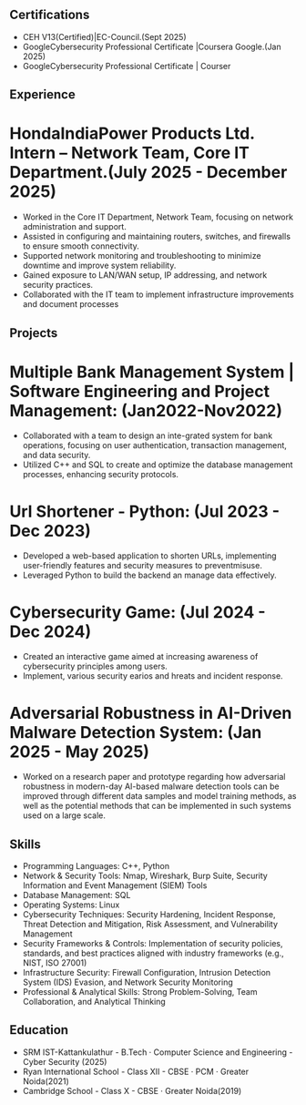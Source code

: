 ## Certifications
* CEH V13(Certified)|EC-Council.(Sept 2025)
* GoogleCybersecurity Professional Certificate |Coursera Google.(Jan 2025)
* GoogleCybersecurity Professional Certificate | Courser

## Experience
# HondaIndiaPower Products Ltd. Intern – Network Team, Core IT Department.(July 2025 - December 2025)
* Worked in the Core IT Department, Network Team, focusing on network administration and support.
* Assisted in configuring and maintaining routers, switches, and firewalls to ensure smooth connectivity.
* Supported network monitoring and troubleshooting to minimize downtime and improve system reliability.
* Gained exposure to LAN/WAN setup, IP addressing, and network security practices.
* Collaborated with the IT team to implement infrastructure improvements and document processes

## Projects
# Multiple Bank Management System | Software Engineering and Project Management: (Jan2022-Nov2022)
* Collaborated with a team to design an inte-grated system for bank operations, focusing on user authentication,
transaction management, and data security.
* Utilized C++ and SQL to create and optimize the database management processes, enhancing security protocols.
# Url Shortener - Python: (Jul 2023 - Dec 2023)
* Developed a web-based application to shorten URLs, implementing user-friendly features and
security measures to preventmisuse.
* Leveraged Python to build the backend an manage data effectively.
# Cybersecurity Game: (Jul 2024 - Dec 2024)
* Created an interactive game aimed at increasing awareness of cybersecurity principles
among users.
* Implement, various security earios and hreats and incident response.
# Adversarial Robustness in AI-Driven Malware Detection System: (Jan 2025 - May 2025)
* Worked on a research paper and prototype regarding how adversarial robustness in modern-day AI-based malware
detection tools can be improved through different data samples and model training methods, as well as the
potential methods that can be implemented in such systems used on a large scale.

## Skills
* Programming Languages: C++, Python
* Network & Security Tools: Nmap, Wireshark, Burp Suite, Security Information and Event Management (SIEM) Tools
* Database Management: SQL
* Operating Systems: Linux
* Cybersecurity Techniques: Security Hardening, Incident Response, Threat Detection and Mitigation, Risk Assessment, and
Vulnerability Management
* Security Frameworks & Controls: Implementation of security policies, standards, and best practices aligned with industry
frameworks (e.g., NIST, ISO 27001)
* Infrastructure Security: Firewall Configuration, Intrusion Detection System (IDS) Evasion, and Network Security Monitoring
* Professional & Analytical Skills: Strong Problem-Solving, Team Collaboration, and Analytical Thinking

## Education
* SRM IST-Kattankulathur - B.Tech · Computer Science and Engineering - Cyber Security (2025)
* Ryan International School - Class XII - CBSE · PCM · Greater Noida(2021)
* Cambridge School - Class X - CBSE · Greater Noida(2019)

